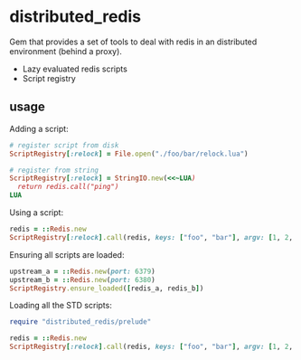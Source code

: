 # distributed_redis

Gem that provides a set of tools to deal with redis in an distributed environment (behind a proxy).

- Lazy evaluated redis scripts
- Script registry

## usage

Adding a script:

```rb
# register script from disk
ScriptRegistry[:relock] = File.open("./foo/bar/relock.lua")

# register from string
ScriptRegistry[:relock] = StringIO.new(<<~LUA)
  return redis.call("ping")
LUA
```

Using a script:

```rb
redis = ::Redis.new
ScriptRegistry[:relock].call(redis, keys: ["foo", "bar"], argv: [1, 2, 3])
```

Ensuring all scripts are loaded:

```rb
upstream_a = ::Redis.new(port: 6379)
upstream_b = ::Redis.new(port: 6380)
ScriptRegistry.ensure_loaded([redis_a, redis_b])
```

Loading all the STD scripts:

```rb
require "distributed_redis/prelude"

redis = ::Redis.new
ScriptRegistry[:relock].call(redis, keys: ["foo", "bar"], argv: [1, 2, 3])
```
